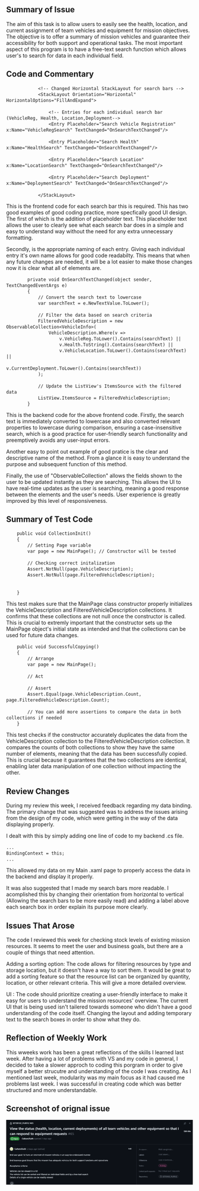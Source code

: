 ## Summary of Issue 

The aim of this task is to allow users to easily see the health, location, and current assignment of team vehicles and equipment for mission objectives. The objective is to offer a  summary of mission vehicles and guarantee their accessibility for both support and operational tasks. The most important aspect of this program is to have a free-text search function which allows user's to search for data in each individual field. 

## Code and Commentary 

```
            <!-- Changed Horizontal StackLayout for search bars -->
            <StackLayout Orientation="Horizontal" HorizontalOptions="FillAndExpand">
                
                <!-- Entries for each individual search bar (VehicleReg, Health, Location,Deployment-->
                <Entry Placeholder="Search Vehicle Registration" x:Name="VehicleRegSearch" TextChanged="OnSearchTextChanged"/>

                <Entry Placeholder="Search Health" x:Name="HealthSearch" TextChanged="OnSearchTextChanged"/>

                <Entry Placeholder="Search Location" x:Name="LocationSearch" TextChanged="OnSearchTextChanged"/>

                <Entry Placeholder="Search Deployment" x:Name="DeploymentSearch" TextChanged="OnSearchTextChanged"/>
                
            </StackLayout>
```

This is the frontend code for each search bar this is required. This has two good examples of good coding practice, more specfically good UI design. The first of which is the addition of placeholder text. This placeholder text allows the user to clearly see what each search bar does in a simple and easy to understand way without the need for any extra unnecessary formatting. 

Secondly, is the appropriate naming of each entry. Giving each individual entry it's own name allows for good code readabilty. This means that when any future changes are needed, it will be a lot easier to make those changes now it is clear what all of elements are. 

```
        private void OnSearchTextChanged(object sender, TextChangedEventArgs e)
        {
            // Convert the search text to lowercase
            var searchText = e.NewTextValue.ToLower();

            // Filter the data based on search criteria 
            FilteredVehicleDescription = new ObservableCollection<VehicleInfo>(
                VehicleDescription.Where(v =>
                    v.VehicleReg.ToLower().Contains(searchText) ||
                    v.Health.ToString().Contains(searchText) ||
                    v.VehicleLocation.ToLower().Contains(searchText) ||
                    v.CurrentDeployment.ToLower().Contains(searchText))
            );

            // Update the ListView's ItemsSource with the filtered data
            ListView.ItemsSource = FilteredVehicleDescription;
        }
```

This is the backend code for the above frontend code.  Firstly, the search text is immediately converted to lowercase and also converted relevant properties to lowercase during comparison, ensuring a case-insensitive search, which is a good practice for user-friendly search functionality and preemptively avoids any user-input errors.

Another easy to point out example of good pratice is the clear and descriptive name of the method. From a glance it is easy to understand the purpose and subsequent function of this method.  

Finally, the use of "ObservableCollection" allows the fields shown to the user to be updated instantly as they are searching. This allows the UI to have real-time updates as the user is searching, meaning a good response between the elements and the user's needs. User experience is greatly improved by this level of responsiveness. 

## Summary of Test Code

```
    public void CollectionInit()
    {
        // Setting Page variable
        var page = new MainPage(); // Constructor will be tested

        // Checking correct initalization 
        Assert.NotNull(page.VehicleDescription);
        Assert.NotNull(page.FilteredVehicleDescription);


    }
```

This test makes sure that the MainPage class constructor properly initializes the VehicleDescription and FilteredVehicleDescription collections. It confirms that these collections are not null once the constructor is called. This is crucial to extremly important that the constructor sets up the MainPage object's initial state as intended and that the collections can be used for future data changes.

```
    public void SuccessfulCopying()
    {
        // Arrange
        var page = new MainPage();

        // Act

        // Assert
        Assert.Equal(page.VehicleDescription.Count, page.FilteredVehicleDescription.Count);

        // You can add more assertions to compare the data in both collections if needed
    }
```
This test checks if the constructor accurately duplicates the data from the VehicleDescription collection to the FilteredVehicleDescription collection. It compares the counts of both collections to show they have the same number of elements, meaning that the data has been successfully copied. This is crucial because it guarantees that the two collections are  identical, enabling later data manipulation of one collection without impacting the other.

## Review Changes 

During my review this week, I received feedback regarding my data binding. The primary change that was suggested was to address the issues arising from the design of my code, which were getting in the way of the data displaying properly. 

I dealt with this by simply adding one line of code to my backend .cs file. 
```
...
BindingContext = this;
...
```
This allowed my data on my Main .xaml page to properly access the data in the backend and display it properly. 

It was also suggested that I made my search bars more readable. I acomplished this by changing their orientation from horizontal to vertical (Allowing the search bars to be more easily read) and adding a label above each search box in order explain its purpose more clearly. 

## Issues That Arose

The code I reviewed this week for checking stock levels of existing mission resources. It seems to meet the user and business goals, but there are a couple of things that need attention.

Adding a sorting option: The code allows for filtering resources by type and storage location, but it doesn't have a way to sort them. It would be great to add a sorting feature so that the resource list can be organized by quantity, location, or other relevant criteria. This will give a more detailed overview.

UI : The code should prioritize creating a user-friendly interface to make it easy for users to understand the mission resources' overview. The current UI that is being used isn't tailered towards someone who didn't have a good understanding of the code itself. Changing the layout and adding temporary text to the search boxes in order to show what they do. 


## Reflection of Weekly Work 

This wweeks work has been a great reflections of the skills I learned last week. After having a lot of problems with VS and my code in general, I decided to take a slower approch to coding this porgram in order to give myself a better strucutre and understanding of the code I was creating. As I mentioned last week, modularity was my main focus as it had caused me problems last week. I was successful in creating code which was better structured and more understandable. 

## Screenshot of orignal issue 

![Image](https://github.com/CallumJSuth/Portfolio/blob/main/images/ss5-1.png)
